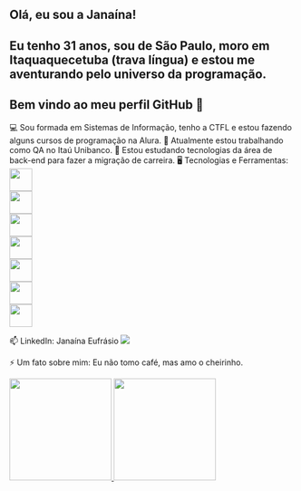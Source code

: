 ## Olá, eu sou a Janaína!
## Eu tenho 31 anos, sou de São Paulo, moro em Itaquaquecetuba (trava língua) e estou me aventurando pelo universo da programação. 
## Bem vindo ao meu perfil GitHub 👋


💻 Sou formada em Sistemas de Informação, tenho a CTFL e estou fazendo alguns cursos de programação na Alura.
🔭 Atualmente estou trabalhando como QA no Itaú Unibanco.
🌱 Estou estudando tecnologias da área de back-end para fazer a migração de carreira.
🖥️ Tecnologias e Ferramentas:
            <img src="https://cdn.jsdelivr.net/gh/devicons/devicon@latest/icons/linux/linux-original.svg" width="40" height="40"/>  
            <img src="https://cdn.jsdelivr.net/gh/devicons/devicon@latest/icons/github/github-original-wordmark.svg" width="40" height="40"/>  
            <img src="https://cdn.jsdelivr.net/gh/devicons/devicon@latest/icons/git/git-original.svg" width="40" height="40"/>                     
            <img src="https://cdn.jsdelivr.net/gh/devicons/devicon@latest/icons/javascript/javascript-original.svg" width="40" height="40"/>   
            <img src="https://cdn.jsdelivr.net/gh/devicons/devicon@latest/icons/java/java-original.svg" width="40" height="40/">  
            <img src="https://cdn.jsdelivr.net/gh/devicons/devicon@latest/icons/vscode/vscode-original.svg" width="40" height="40"/>  
            <img src="https://cdn.jsdelivr.net/gh/devicons/devicon@latest/icons/intellij/intellij-original.svg" width="40" height="40"/>                 
          
📫 LinkedIn: Janaína Eufrásio
<a href="https://www.linkedin.com/in/janaína-eufrásio-74973214b/" target="_blank"><img loading="lazy" src="https://img.shields.io/badge/-LinkedIn-%230077B5?style=for-the-badge&logo=linkedin&logoColor=white" target="_blank"></a>   
</div>

⚡ Um fato sobre mim: Eu não tomo café, mas amo o cheirinho.

<div>
<a href="https://github.com/janaeufrasio">
<img loading="lazy" height="180em" src="https://github-readme-stats.vercel.app/api/top-langs/?username=janaeufrasio&layout=compact&langs_count=7&theme=dracula"/>
<img loading="lazy" height="180em" src="https://github-readme-stats.vercel.app/api?username=janaeufrasio&show_icons=true&theme=dracula&include_all_commits=true&count_private=true"/>
</div>


